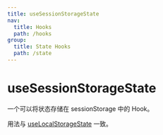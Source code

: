 ```yaml
---
title: useSessionStorageState
nav:
  title: Hooks
  path: /hooks
group:
  title: State Hooks
  path: /state
---
```


# useSessionStorageState

一个可以将状态存储在 sessionStorage 中的 Hook。

用法与 [useLocalStorageState](./use-local-storage-state) 一致。